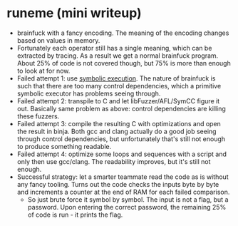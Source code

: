 # runeme (mini writeup)

* brainfuck with a fancy encoding. The meaning of the encoding changes based on
  values in memory.
* Fortunately each operator still has a single meaning, which can be extracted
  by tracing. As a result we get a normal brainfuck program. About 25% of code
  is not covered though, but 75% is more than enough to look at for now.
* Failed attempt 1: use [symbolic execution](solveit_fail.py). The nature of
  brainfuck is such that there are too many control dependencies, which a
  primitive symbolic executor has problems seeing through.
* Failed attempt 2: transpile to C and let libFuzzer/AFL/SymCC figure it out.
  Basically same problem as above: control dependencies are killing these
  fuzzers.
* Failed attempt 3: compile the resulting C with optimizations and open the
  result in binja. Both gcc and clang actually do a good job seeing through
  control dependencies, but unfortunately that's still not enough to produce
  something readable.
* Failed attempt 4: optimize some loops and sequences with a script and only
  then use gcc/clang. The readability improves, but it's still not enough.
* Successful strategy: let a smarter teammate read the code as is without any
  fancy tooling. Turns out the code checks the inputs byte by byte and
  increments a counter at the end of RAM for each failed comparison.
  * So just brute force it symbol by symbol. The input is not a flag, but a
    password. Upon entering the correct password, the remaining 25% of code is
    run - it prints the flag.

